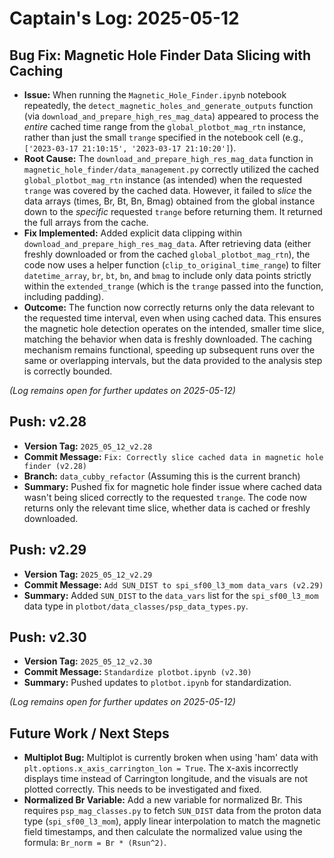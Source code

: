 # Captain's Log: 2025-05-12

## Bug Fix: Magnetic Hole Finder Data Slicing with Caching

- **Issue:** When running the `Magnetic_Hole_Finder.ipynb` notebook repeatedly, the `detect_magnetic_holes_and_generate_outputs` function (via `download_and_prepare_high_res_mag_data`) appeared to process the *entire* cached time range from the `global_plotbot_mag_rtn` instance, rather than just the small `trange` specified in the notebook cell (e.g., `['2023-03-17 21:10:15', '2023-03-17 21:10:20']`).
- **Root Cause:** The `download_and_prepare_high_res_mag_data` function in `magnetic_hole_finder/data_management.py` correctly utilized the cached `global_plotbot_mag_rtn` instance (as intended) when the requested `trange` was covered by the cached data. However, it failed to *slice* the data arrays (times, Br, Bt, Bn, Bmag) obtained from the global instance down to the *specific* requested `trange` before returning them. It returned the full arrays from the cache.
- **Fix Implemented:** Added explicit data clipping within `download_and_prepare_high_res_mag_data`. After retrieving data (either freshly downloaded or from the cached `global_plotbot_mag_rtn`), the code now uses a helper function (`clip_to_original_time_range`) to filter `datetime_array`, `br`, `bt`, `bn`, and `bmag` to include only data points strictly within the `extended_trange` (which is the `trange` passed into the function, including padding).
- **Outcome:** The function now correctly returns only the data relevant to the requested time interval, even when using cached data. This ensures the magnetic hole detection operates on the intended, smaller time slice, matching the behavior when data is freshly downloaded. The caching mechanism remains functional, speeding up subsequent runs over the same or overlapping intervals, but the data provided to the analysis step is correctly bounded.

*(Log remains open for further updates on 2025-05-12)*

## Push: v2.28

- **Version Tag:** `2025_05_12_v2.28`
- **Commit Message:** `Fix: Correctly slice cached data in magnetic hole finder (v2.28)`
- **Branch:** `data_cubby_refactor` (Assuming this is the current branch)
- **Summary:** Pushed fix for magnetic hole finder issue where cached data wasn't being sliced correctly to the requested `trange`. The code now returns only the relevant time slice, whether data is cached or freshly downloaded.

## Push: v2.29

- **Version Tag:** `2025_05_12_v2.29`
- **Commit Message:** `Add SUN_DIST to spi_sf00_l3_mom data_vars (v2.29)`
- **Summary:** Added `SUN_DIST` to the `data_vars` list for the `spi_sf00_l3_mom` data type in `plotbot/data_classes/psp_data_types.py`.

## Push: v2.30

- **Version Tag:** `2025_05_12_v2.30`
- **Commit Message:** `Standardize plotbot.ipynb (v2.30)`
- **Summary:** Pushed updates to `plotbot.ipynb` for standardization.

*(Log remains open for further updates on 2025-05-12)*

## Future Work / Next Steps

- **Multiplot Bug:** Multiplot is currently broken when using 'ham' data with `plt.options.x_axis_carrington_lon = True`. The x-axis incorrectly displays time instead of Carrington longitude, and the visuals are not plotted correctly. This needs to be investigated and fixed.
- **Normalized Br Variable:** Add a new variable for normalized Br. This requires `psp_mag_classes.py` to fetch `SUN_DIST` data from the proton data type (`spi_sf00_l3_mom`), apply linear interpolation to match the magnetic field timestamps, and then calculate the normalized value using the formula: `Br_norm = Br * (Rsun^2)`. 